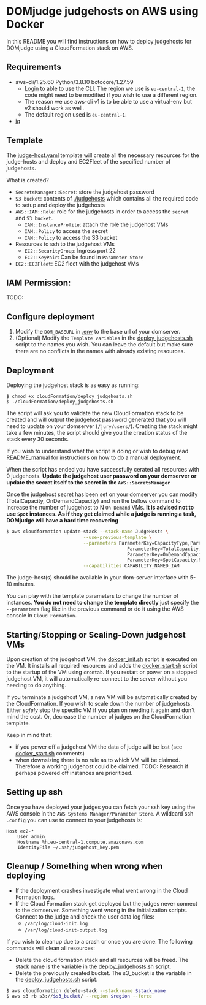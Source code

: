 # DOMjudge judgehosts on AWS using Docker

In this README you will find instructions on how to deploy judgehosts for DOMjudge using a CloudFormation stack on AWS.

## Requirements
- aws-cli/1.25.60 Python/3.8.10 botocore/1.27.59
    - [Login](https://docs.aws.amazon.com/cli/latest/userguide/cli-configure-quickstart.html) to able to use the CLI. The region we use is `eu-central-1`, the code might need to be modified if you wish to use a different region.
    - The reason we use aws-cli v1 is to be able to use a virtual-env but v2 should work as well.
    - The default region used is `eu-central-1`.
- [jq](https://manpages.ubuntu.com/manpages/xenial/man1/jq.1.html)


## Template
The [judge-host.yaml](cloudFormation/judge-hosts.yaml) template will create all the necessary resources for the judge-hosts and deploy and EC2Fleet of the specified number of judgehosts.

What is created?
- `SecretsManager::Secret`: store the judgehost password
- `S3 bucket`: contents of [./judgehosts](./judgehost/) which contains all the required code to setup and deploy the judgehosts
- `AWS::IAM::Role`: role for the judgehosts in order to access the `secret` and `S3 bucket`.
    - `IAM::InstanceProfile`: attach the role the judgehost VMs
    - `IAM::Policy` to access the secret
    - `IAM::Policy` to access the S3 bucket
- Resources to ssh to the judgehost VMs
    - `EC2::SecurityGroup`: Ingress port 22
    - `EC2::KeyPair`: Can be found in `Parameter Store`
- `EC2::EC2Fleet`: EC2 fleet with the judgehost VMs

## IAM Permission:
TODO:

## Configure deployment
1. Modify the `DOM_BASEURL` in [.env](./judgehost/.env) to the base url of your domserver.
2. (Optional) Modify the `Template variables` in the [deploy_judgehosts.sh](./cloudFormation/deploy_judgehosts.sh) script to the names you wish. You can leave the default but make sure there are no conflicts in the names with already existing resources.

## Deployment
Deploying the judgehost stack is as easy as running:
```console
$ chmod +x cloudFormation/deploy_judgehosts.sh
$ ./cloudFormation/deploy_judgehosts.sh
```
The script will ask you to validate the new CloudFormation stack to be created and will output the judgehost password generated that you will need to update on your domserver (`/jury/users/`). Creating the stack might take a few minutes, the script should give you the creation status of the stack every 30 seconds.

If you wish to understand what the script is doing or wish to debug read [README_manual](./README_manual.md) for instructions on how to do a manual deployment.

When the script has ended you have successfully cerated all resources with 0 judgehosts. **Update the judgehost user password on your domserver or update the secret itself to the secret in the `AWS::SecretsManager`** 

Once the judgehost secret has been set on your domserver you can modify (TotalCapacity, OnDemandCapacity) and run the bellow command to increase the number of judgehost to N `On Demand` VMs. **It is advised not to use `Spot` instances. As if they get claimed while a judge is running a task, DOMjudge will have a hard time recovering**
```bash
$ aws cloudformation update-stack --stack-name JudgeHosts \
                            --use-previous-template \
                            --parameters ParameterKey=CapacityType,ParameterValue=on-demand \
                                            ParameterKey=TotalCapacity,ParameterValue={N} \
                                            ParameterKey=OnDemandCapacity,ParameterValue={N} \
                                            ParameterKey=SpotCapacity,ParameterValue=0 \
                            --capabilities CAPABILITY_NAMED_IAM 
```

The judge-host(s) should be available in your dom-server interface with 5-10 minutes. 

You can play with the template parameters to change the number of instances. **You do not need to change the template directly** just specify the `--parameters` flag like in the previous command or do it using the AWS console in `Cloud Formation`. 


## Starting/Stopping or Scaling-Down judgehost VMs
Upon creation of the judgehost VM, the [dokcer_init.sh](./judgehost/scripts/docker_init.sh) script is executed on the VM. It installs all required resources and adds the [docker_start.sh](./judgehost/scripts/docker_start.sh) script to the startup of the VM using `crontab`. If you restart or power on a stopped judgehost VM, it will automatically re-connect to the server without you needing to do anything. 

If you terminate a judgehost VM, a new VM will be automatically created by the CloudFormation. If you wish to scale down the number of judgehosts. Either *safely* stop the specific VM if you plan on needing it again and don't mind the cost. Or, decrease the number of judges on the CloudFormation template. 

Keep in mind that:
- if you power off a judgehost VM the data of judge will be lost (see [docker_start.sh](./judgehost/scripts/docker_start.sh) comments)
- when downsizing there is no rule as to which VM will be claimed. Therefore a working judgehost could be claimed. TODO: Research if perhaps powered off instances are prioritized. 

##  Setting up ssh
Once you have deployed your judges you can fetch your ssh key using the AWS console in the `AWS Systems Manager/Parameter Store`. A wildcard ssh `.config` you can use to connect to your judgehosts is:
```ssh-config
Host ec2-*
    User admin
    Hostname %h.eu-central-1.compute.amazonaws.com
    IdentityFile ~/.ssh/judgehost_key.pem
```

## Cleanup / Something when wrong when deploying

- If the deployment crashes investigate what went wrong in the Cloud Formation logs. 
- If the Cloud Formation stack get deployed but the judges never connect to the domserver. Something went wrong in the initialization scripts. Connect to the judge and check the user data log files:
    - `/var/log/cloud-init.log` 
    - `/var/log/cloud-init-output.log`


If you wish to cleanup due to a crash or once you are done. The following commands will clean all resources:

- Delete the cloud formation stack and all resources will be freed. The stack name is the variable in the [deploy_judgehosts.sh](./cloudFormation/deploy_judgehosts.sh) script.
- Delete the previously created bucket. The s3_bucket is the variable in the [deploy_judgehosts.sh](./cloudFormation/deploy_judgehosts.sh) script. 

```bash
$ aws cloudformation delete-stack --stack-name $stack_name
$ aws s3 rb s3://$s3_bucket/ --region $region --force
```
